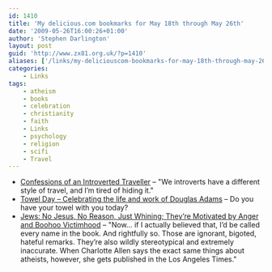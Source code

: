 ```yaml
---
id: 1410
title: 'My delicious.com bookmarks for May 18th through May 26th'
date: '2009-05-26T16:00:26+01:00'
author: 'Stephen Darlington'
layout: post
guid: 'http://www.zx81.org.uk/?p=1410'
aliases: ['/links/my-deliciouscom-bookmarks-for-may-18th-through-may-26th.html']
categories:
    - Links
tags:
    - atheism
    - books
    - celebration
    - christianity
    - faith
    - Links
    - psychology
    - religion
    - scifi
    - Travel
---
```


- [Confessions of an Introverted Traveller](http://www.worldhum.com/features/speakers-corner/confessions-of-an-introverted-traveler-20090309/) – "We introverts have a different style of travel, and I’m tired of hiding it."
- [Towel Day – Celebrating the life and work of Douglas Adams](http://www.towelday.org/) – Do you have your towel with you today?
- [Jews: No Jesus, No Reason, Just Whining; They’re Motivated by Anger and Boohoo Victimhood](http://friendlyatheist.com/2009/05/17/jews-no-jesus-no-reason-just-whining-theyre-motivated-by-anger-and-boohoo-victimhood/) – "Now… if I actually believed that, I’d be called every name in the book. And rightfully so. Those are ignorant, bigoted, hateful remarks. They’re also wildly stereotypical and extremely inaccurate. When Charlotte Allen says the exact same things about atheists, however, she gets published in the Los Angeles Times."